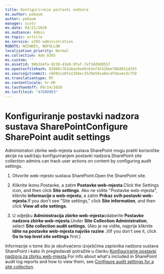 ```yaml
---
title: Konfiguriranje postavki nadzora
ms.author: pebaum
author: pebaum
manager: scotv
ms.date: 04/21/2020
ms.audience: Admin
ms.topic: article
ms.service: o365-administration
ROBOTS: NOINDEX, NOFOLLOW
localization_priority: Normal
ms.collection: Adm_O365
ms.custom: ''
ms.assetid: 98b3d4fa-9210-43e8-9faf-7af3dd9d8557
ms.openlocfilehash: 03889c763a8ae9a49c83ef4532bbe788d011d293
ms.sourcegitcommit: c6692ce0fa1358ec3529e59ca0ecdfdea4cdc759
ms.translationtype: MT
ms.contentlocale: hr-HR
ms.lasthandoff: 09/14/2020
ms.locfileid: "47680963"
---
```

# <a name="configure-sharepoint-audit-settings"></a><span data-ttu-id="28af3-102">Konfiguriranje postavki nadzora sustava SharePoint</span><span class="sxs-lookup"><span data-stu-id="28af3-102">Configure SharePoint audit settings</span></span>

<span data-ttu-id="28af3-103">Administratori zbirke web-mjesta sustava SharePoint mogu pratiti korisničke akcije na sadržaju konfiguriranjem postavki nadzora.</span><span class="sxs-lookup"><span data-stu-id="28af3-103">SharePoint site collection admins can track user actions on content by configuring audit settings.</span></span>
  
1. <span data-ttu-id="28af3-104">Otvorite web-mjesto sustava SharePoint.</span><span class="sxs-lookup"><span data-stu-id="28af3-104">Open the SharePoint site.</span></span>
    
2. <span data-ttu-id="28af3-105">Kliknite ikonu Postavke, a zatim **Postavke web-mjesta**.</span><span class="sxs-lookup"><span data-stu-id="28af3-105">Click the Settings icon, and then click **Site settings**.</span></span> <span data-ttu-id="28af3-106">Ako ne vidite "Postavke web-mjesta", kliknite **informacije o web-mjestu**, a zatim **Prikaz svih postavki web-mjesta**.</span><span class="sxs-lookup"><span data-stu-id="28af3-106">If you don't see "Site settings," click **Site information**, and then click **View all site settings**.</span></span>
    
3. <span data-ttu-id="28af3-107">U odjeljku **Administracija zbirke web-mjesta**odaberite **Postavke nadzora zbirke web-mjesta**.</span><span class="sxs-lookup"><span data-stu-id="28af3-107">Under **Site Collection Administration**, select **Site collection audit settings**.</span></span> <span data-ttu-id="28af3-108">(Ako je ne vidite, najprije kliknite **Idite na postavke web-mjesta najviše razine** .)</span><span class="sxs-lookup"><span data-stu-id="28af3-108">(If you don't see it, click **Go to top level site settings** first.)</span></span> 
    
<span data-ttu-id="28af3-109">Informacije o tome što je obuhvaćeno izvješćima zapisnika nadzora sustava SharePoint i kako ih pregledavati potražite u članku [Konfiguriranje postavki nadzora za zbirku web-mjesta](https://go.microsoft.com/fwlink/?linkid=404050).</span><span class="sxs-lookup"><span data-stu-id="28af3-109">For info about what's included in SharePoint audit log reports and how to view them, see [Configure audit settings for a site collection](https://go.microsoft.com/fwlink/?linkid=404050).</span></span>
  

